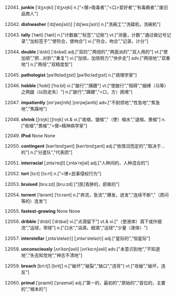 12041. **junkie**
[ˈdʒʌŋki]  [ˈdʒʌŋki]
n.["<俚>吸毒者","<口>爱好者","有毒瘾者","废旧品商人"]  

12042. **dishwasher**
[ˈdɪʃwɒʃə(r)]  [ˈdɪʃwɑ:ʃə(r)]
n.["洗碗工","洗碟机，洗碗机"]  

12043. **tally**
[ˈtæli]  [ˈtæli]
n.["计数器","标签","记账"]  vt.["测量，计数","通过做记号记录","加标签于","使符合，使吻合"]  vi.["符合，吻合","记录，计分"]  

12044. **double**
[ˈdʌbl]  [ˈdʌbəl]
adj.["双的","两倍的","两面派的","双人用的"]  vt.["使加倍","把…对折","重复"]  vi.["加倍，加倍努力","快步走"]  adv.["两倍地","双重地"]  n.["两倍","双精度型"]  

12045. **pathologist**
[pəˈθɒlədʒɪst]  [pəˈθɑ:lədʒɪst]
n.["病理学家"]  

12046. **hobble**
[ˈhɒbl]  [ˈhɑ:bl]
vi.["跛行","蹒跚"]  vt.["使跛行","阻碍","捆缚（马等）之两腿（以防走失）"]  n.["跛行","蹒跚","<口，方〉困境"]  

12047. **impatiently**
[ɪm'peɪʃntlɪ]  [ɪmˈpeʃəntlɪ]
adv.["不耐烦地","性急地","焦急地","焦躁地"]  

12048. **shrink**
[ʃrɪŋk]  [ʃrɪŋk]
vt.& vi.["收缩，皱缩","（使）缩水","退缩，畏缩"]  n.["收缩","畏缩","<俚>精神病学家"]  

12049. **IPod**
None
None

12050. **contingent**
[kənˈtɪndʒənt]  [kənˈtɪndʒənt]
adj.["依情况而定的","取决于…的"]  n.["分遣队","代表团"]  

12051. **interracial**
[ˌɪntəˈreɪʃl]  [ˌɪntɚˈreʃəl]
adj.["人种间的，人种混合的"]  

12052. **tort**
[tɔ:t]  [tɔ:rt]
n.["<律>民事侵权行为"]  

12053. **bruised**
[bru:zd]  [bru:zd]
["[医]青肿的，瘀紫的"]  

12054. **torrent**
[ˈtɒrənt]  [ˈtɔ:rənt]
n.["奔流，急流","爆发，迸发","连续不断","（质问等的）连发"]  

12055. **fastest-growing**
None
None

12056. **dribble**
[ˈdrɪbl]  [ˈdrɪbəl]
vi.["点滴留下"]  vt.& vi.["（使液体）滴下或作细流","运球，带球"]  n.["口水","涓滴，细滴","运球","少量（液体）"]  

12057. **interstellar**
[ˌɪntəˈstelə(r)]  [ˌɪntərˈstelə(r)]
adj.["星际的","恒星际"]  

12058. **unconsciously**
[ʌnˈkɒnʃəsli]  [ʌnˈkɑ:nʃəsli]
adv.["未意识到地","不知道地","失去知觉地","神志不清地"]  

12059. **breach**
[bri:tʃ]  [britʃ]
n.["破坏","破裂","缺口","违背"]  vt.["攻破","破坏，违反"]  

12060. **primal**
[ˈpraɪml]  [ˈpraɪməl]
adj.["第一的，最初的","原始的","首位的，主要的","根本的"]  

